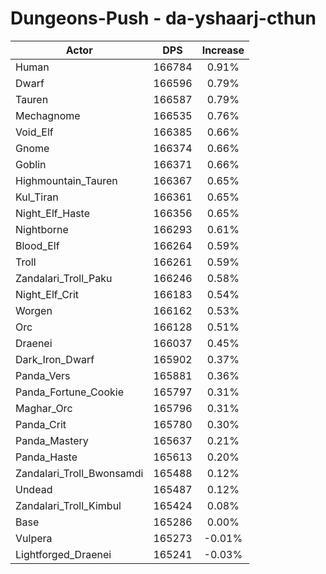 # Dungeons-Push - da-yshaarj-cthun
| Actor | DPS | Increase |
|---|:---:|:---:|
|Human|166784|0.91%|
|Dwarf|166596|0.79%|
|Tauren|166587|0.79%|
|Mechagnome|166535|0.76%|
|Void_Elf|166385|0.66%|
|Gnome|166374|0.66%|
|Goblin|166371|0.66%|
|Highmountain_Tauren|166367|0.65%|
|Kul_Tiran|166361|0.65%|
|Night_Elf_Haste|166356|0.65%|
|Nightborne|166293|0.61%|
|Blood_Elf|166264|0.59%|
|Troll|166261|0.59%|
|Zandalari_Troll_Paku|166246|0.58%|
|Night_Elf_Crit|166183|0.54%|
|Worgen|166162|0.53%|
|Orc|166128|0.51%|
|Draenei|166037|0.45%|
|Dark_Iron_Dwarf|165902|0.37%|
|Panda_Vers|165881|0.36%|
|Panda_Fortune_Cookie|165797|0.31%|
|Maghar_Orc|165796|0.31%|
|Panda_Crit|165780|0.30%|
|Panda_Mastery|165637|0.21%|
|Panda_Haste|165613|0.20%|
|Zandalari_Troll_Bwonsamdi|165488|0.12%|
|Undead|165487|0.12%|
|Zandalari_Troll_Kimbul|165424|0.08%|
|Base|165286|0.00%|
|Vulpera|165273|-0.01%|
|Lightforged_Draenei|165241|-0.03%|

